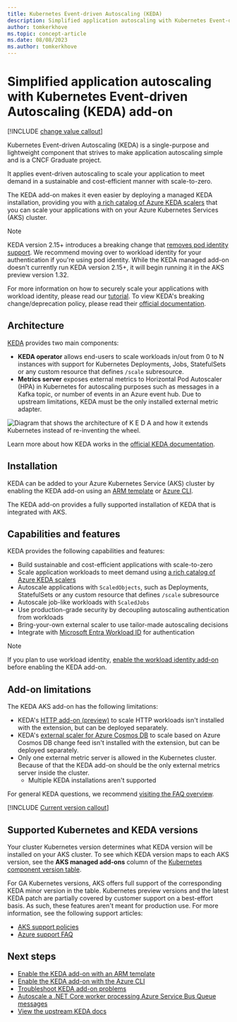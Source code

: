 ```yaml
---
title: Kubernetes Event-driven Autoscaling (KEDA)
description: Simplified application autoscaling with Kubernetes Event-driven Autoscaling (KEDA) add-on.
author: tomkerkhove
ms.topic: concept-article
ms.date: 08/08/2023
ms.author: tomkerkhove
---
```


# Simplified application autoscaling with Kubernetes Event-driven Autoscaling (KEDA) add-on

[!INCLUDE [change value callout](./includes/keda/change-value-callout.md)]

Kubernetes Event-driven Autoscaling (KEDA) is a single-purpose and lightweight component that strives to make application autoscaling simple and is a CNCF Graduate project.

It applies event-driven autoscaling to scale your application to meet demand in a sustainable and cost-efficient manner with scale-to-zero.

The KEDA add-on makes it even easier by deploying a managed KEDA installation, providing you with [a rich catalog of Azure KEDA scalers][keda-scalers] that you can scale your applications with on your Azure Kubernetes Services (AKS) cluster.

> [!NOTE]
> KEDA version 2.15+ introduces a breaking change that [removes pod identity support](https://github.com/kedacore/keda/issues/5035). We recommend moving over to workload identity for your authentication if you're using pod identity. While the KEDA managed add-on doesn't currently run KEDA version 2.15+, it will begin running it in the AKS preview version 1.32.
>
> For more information on how to securely scale your applications with workload identity, please read our [tutorial][keda-workload-identity]. To view KEDA's breaking change/deprecation policy, please read their [official documentation][keda-support-policy].

## Architecture

[KEDA][keda] provides two main components:

- **KEDA operator** allows end-users to scale workloads in/out from 0 to N instances with support for Kubernetes Deployments, Jobs, StatefulSets or any custom resource that defines `/scale` subresource.
- **Metrics server** exposes external metrics to Horizontal Pod Autoscaler (HPA) in Kubernetes for autoscaling purposes such as messages in a Kafka topic, or number of events in an Azure event hub. Due to upstream limitations, KEDA must be the only installed external metric adapter.

![Diagram that shows the architecture of K E D A and how it extends Kubernetes instead of re-inventing the wheel.](./media/keda/architecture.png)

Learn more about how KEDA works in the [official KEDA documentation][keda-architecture].

## Installation

KEDA can be added to your Azure Kubernetes Service (AKS) cluster by enabling the KEDA add-on using an [ARM template][keda-arm] or [Azure CLI][keda-cli].

The KEDA add-on provides a fully supported installation of KEDA that is integrated with AKS.

## Capabilities and features

KEDA provides the following capabilities and features:

- Build sustainable and cost-efficient applications with scale-to-zero
- Scale application workloads to meet demand using [a rich catalog of Azure KEDA scalers][keda-scalers]
- Autoscale applications with `ScaledObjects`, such as Deployments, StatefulSets or any custom resource that defines `/scale` subresource
- Autoscale job-like workloads with `ScaledJobs`
- Use production-grade security by decoupling autoscaling authentication from workloads
- Bring-your-own external scaler to use tailor-made autoscaling decisions
- Integrate with [Microsoft Entra Workload ID][workload-identity] for authentication

> [!NOTE]
> If you plan to use workload identity, [enable the workload identity add-on][workload-identity-deploy] before enabling the KEDA add-on.

## Add-on limitations

The KEDA AKS add-on has the following limitations:

* KEDA's [HTTP add-on (preview)][keda-http-add-on] to scale HTTP workloads isn't installed with the extension, but can be deployed separately.
* KEDA's [external scaler for Azure Cosmos DB][keda-cosmos-db-scaler] to scale based on Azure Cosmos DB change feed isn't installed with the extension, but can be deployed separately.
* Only one external metric server is allowed in the Kubernetes cluster. Because of that the KEDA add-on should be the only external metrics server inside the cluster.
    * Multiple KEDA installations aren't supported

For general KEDA questions, we recommend [visiting the FAQ overview][keda-faq].

[!INCLUDE [Current version callout](./includes/keda/keda-workload-identity-callout.md)]

## Supported Kubernetes and KEDA versions

Your cluster Kubernetes version determines what KEDA version will be installed on your AKS cluster. To see which KEDA version maps to each AKS version, see the **AKS managed add-ons** column of the [Kubernetes component version table](./supported-kubernetes-versions.md#aks-components-breaking-changes-by-version). 

For GA Kubernetes versions, AKS offers full support of the corresponding KEDA minor version in the table. Kubernetes preview versions and the latest KEDA patch are partially covered by customer support on a best-effort basis. As such, these features aren't meant for production use. For more information, see the following support articles:

- [AKS support policies][support-policies]
- [Azure support FAQ][azure-support-faq]

## Next steps

* [Enable the KEDA add-on with an ARM template][keda-arm]
* [Enable the KEDA add-on with the Azure CLI][keda-cli]
* [Troubleshoot KEDA add-on problems][keda-troubleshoot]
* [Autoscale a .NET Core worker processing Azure Service Bus Queue messages][keda-sample]
* [View the upstream KEDA docs][keda]

<!-- LINKS - internal -->
[keda-azure-cli]: keda-deploy-addon-az-cli.md
[keda-cli]: keda-deploy-add-on-cli.md
[keda-arm]: keda-deploy-add-on-arm.md
[keda-troubleshoot]: /troubleshoot/azure/azure-kubernetes/troubleshoot-kubernetes-event-driven-autoscaling-add-on?context=/azure/aks/context/aks-context
[workload-identity]: ./workload-identity-overview.md
[workload-identity-deploy]: ./workload-identity-deploy-cluster.md
[support-policies]: ./support-policies.md
[keda-workload-identity]: ./keda-workload-identity.md

<!-- LINKS - external -->
[keda]: https://keda.sh/
[keda-architecture]: https://keda.sh/docs/latest/concepts/
[keda-faq]: https://keda.sh/docs/2.14/faq/
[keda-sample]: https://github.com/kedacore/sample-dotnet-worker-servicebus-queue
[keda-scalers]: https://keda.sh/docs/scalers/
[keda-http-add-on]: https://github.com/kedacore/http-add-on
[keda-cosmos-db-scaler]: https://github.com/kedacore/external-scaler-azure-cosmos-db
[azure-support-faq]: https://azure.microsoft.com/support/legal/faq/
[keda-support-policy]: https://github.com/kedacore/governance/blob/main/DEPRECATIONS.md
